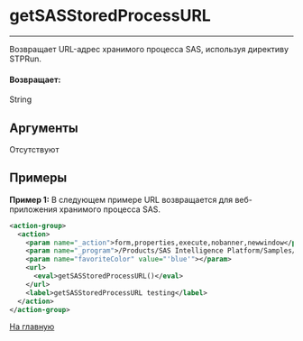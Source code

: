 # getSASStoredProcessURL

---

Возвращает URL-адрес хранимого процесса SAS, используя директиву STPRun.

#### Возвращает:

String

## Аргументы

Отсутствуют

## Примеры

**Пример 1:** В следующем примере URL возвращается для веб-приложения хранимого процесса SAS.
```xml
<action-group>
  <action>
    <param name="_action">form,properties,execute,nobanner,newwindow</param>
    <param name="_program">/Products/SAS Intelligence Platform/Samples/Sample: Stored Process Macro Variables</param>
    <param name="favoriteColor" value="'blue'"></param>
    <url>
      <eval>getSASStoredProcessURL()</eval>
    </url>
    <label>getSASStoredProcessURL testing</label>
  </action>
</action-group>
```



[На главную](./)